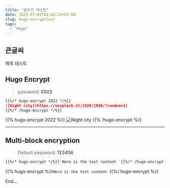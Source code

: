 ```yaml
---
title: "글쓰기 테스트"
date: 2023-07-01T02:49:13+02:00
slug: hugo-encrypttest 
tags:
  - "Hugo"
---
```


## 큰글씨

제목 테스트

## Hugo Encrypt

> password: **2022**

````markdown
{{%/* hugo-encrypt 2022 */%}}
![Night city](https://unsplash.it/1920/1080/?random=1)
{{%/* /hugo-encrypt */%}}
````

{{% hugo-encrypt 2022 %}}
![Night city](https://unsplash.it/1920/1080/?random=1)
{{% /hugo-encrypt %}}

***

## Multi-block encryption

> Default password: **123456**

```markdown
{{%/* hugo-encrypt */%}}`Here is the test content `{{%/* /hugo-encrypt */%}}
```

{{% hugo-encrypt %}}`Here is the test content `{{%/ hugo-encrypt %}}

End...